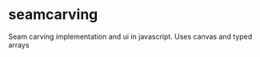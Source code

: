 seamcarving
===========
Seam carving implementation and ui in javascript. Uses canvas and typed arrays
